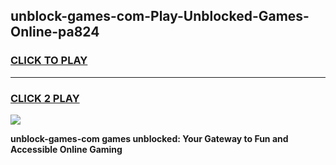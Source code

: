 
## unblock-games-com-Play-Unblocked-Games-Online-pa824
<h3>
<a href="https://premium76.site?title=unblock-games-com&ref=25A">CLICK TO PLAY</a></h3>
<hr>

<h3>
<a href="https://premium76.site?title=unblock-games-com&ref=25A">CLICK 2 PLAY</a>
  
</h3>

<a href="https://premium76.site?title=unblock-games-com&ref=25A"><img src="https://clearcache.store/games.png"></a>


**unblock-games-com games unblocked: Your Gateway to Fun and Accessible Online Gaming**
